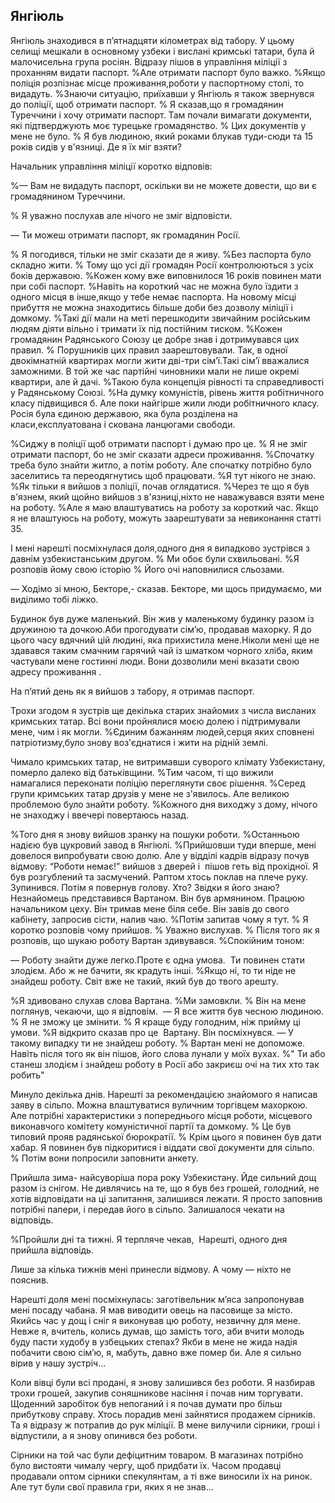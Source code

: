 ## Янгіюль

Янгіюль знаходився в п’ятнадцяти кілометрах від табору.
У цьому селищі мешкали в основному узбеки і вислані кримські татари, була й малочисельна група росіян.
Відразу пішов в управління міліції з проханням видати паспорт.
%Але отримати паспорт було важко.
%Якщо поліція розпізнає місце проживання,роботи у паспортному столі, то видадуть.
%Знаючи ситуацію, приїхавши у Янгіюль я також звернувся до поліції, щоб отримати паспорт.
% Я сказав,що я громадянин Туреччини і хочу отримати паспорт.
Там почали вимагати документи, які підтверджують моє турецьке громадянство.
% Цих документів у мене не було.
% Я був людиною, який роками блукав туди-сюди та 15 років сидів у в'язниці.
Де я їх міг взяти?

Начальник управління міліції коротко відповів:

%— Вам не видадуть паспорт, оскільки ви не можете довести, що ви є громадянином Туреччини.

% Я уважно послухав але нічого не зміг відповісти.

— Ти можеш отримати паспорт, як громадянин Росії.

% Я погодився, тільки не зміг сказати де я живу.
%Без паспорта було складно жити.
% Тому що усі дії громадян Росії контролюються з усіх боків державою.
%Кожен кому вже виповнилося 16 років повинен мати при собі паспорт.
%Навіть на короткий час не можна було їздити з одного місця в інше,якщо у тебе немає паспорта.
На новому місці прибуття не можна знаходитись більше доби без дозволу міліції і домкому.
%Такі дії мали на меті перешкодити звичайним російським людям діяти вільно і тримати їх під постійним тиском.
%Кожен громадянин Радянського Союзу це добре знав і дотримувався цих правил.
% Порушників цих правил заарештовували.
Так, в одної двокімнатній квартирах могли жити дві-три сім’ї.Такі сім’ї вважалися заможними.
В той же час партійні чиновники мали не лише окремі квартири, але й дачі.
%Такою була концепція рівності та справедливості у Радянському Союзі.
%На думку комуністів, рівень життя робітничного класу підвищився б.
Але поки найгірше жили люди робітничного класу.
Росія була єдиною державою, яка була розділена на класи,експлуатована і скована ланцюгами свободи.

%Сиджу в поліції щоб отримати паспорт і думаю про це.
% Я не зміг отримати паспорт, бо не зміг сказати адреси проживання.
%Спочатку треба було знайти житло, а потім роботу.
Але спочатку потрібно було заселитись та переодягнутись щоб працювати.
%Я тут нікого не знаю.
%Як тільки я вийшов з поліції, почав оглядатися.
%Через те що я був в'язнем, який щойно вийшов з в'язниці,ніхто не наважувався взяти мене на роботу.
%Але я маю влаштуватись на роботу за короткий час.
Якщо я не влаштуюсь на роботу, можуть заарештувати за невиконання статті 35.

І мені нарешті посміхнулася доля,одного дня я випадково зустрівся з давнім узбекистанським другом.
% Ми обоє були схвильовані.
%Я розповів йому свою історію
% Його очі наповнилися сльозами.

— Ходімо зі мною, Бекторе,- сказав.
Бекторе, ми щось придумаємо, ми виділимо тобі ліжко.

Будинок був дуже маленький.
Він жив у маленькому будинку разом із дружиною та дочкою.Аби прогодувати сім’ю, продавав махорку.
Я до цього часу вдячний цій людині, яка прихистила мене.Ніколи мені ще не здавався таким смачним гарячий чай із шматком чорного хліба, яким частували мене гостинні люди.
Вони дозволили мені вказати свою адресу проживання .

На п’ятий день як я вийшов з табору, я отримав паспорт.

Трохи згодом я зустрів ще декілька старих знайомих з числа висланих кримських татар.
Всі вони пройнялися моєю долею і підтримували мене, чим і як могли.
%Єдиним бажанням людей,серця яких сповнені патріотизму,було знову воз'єднатися і жити на рідній землі.

Чимало кримських татар, не витримавши суворого клімату Узбекистану, померло далеко від батьківщини.
%Тим часом, ті що вижили намагалися переконати поліцію переглянути своє рішення.
%Серед групи кримських татар друзів у мене не з'явилось.
Але великою проблемою було знайти роботу.
%Кожного дня виходжу з дому, нічого не знаходжу і ввечері повертаюсь назад.

%Того дня я знову вийшов зранку на пошуки роботи.
%Останньою надією був цукровий завод в Янгіюлі.
%Прийшовши туди вперше, мені довелося випробувати свою долю.
Але у відділі кадрів відразу почув відмову: “Роботи немає!” вийшов з дверей і  пішов геть від прохідної.
Я був розгублений та засмучений.
Раптом хтось поклав на плече руку. Зупинився.
Потім я повернув голову.
Хто?
Звідки я його знаю?
Незнайомець представився Вартаном.
Він був армянином.
Працюю начальником цеху.
Він тримав мене біля себе.
Він завів до свого кабінету, запросив сісти, налив чаю.
%Потім запитав чому я тут.
% Я коротко розповів чому прийшов.
% Уважно вислухав.
% Після того як я розповів, що шукаю роботу Вартан здивувався.
%Спокійним тоном:

— Роботу знайти дуже легко.Проте є одна умова.
 Ти повинен стати злодієм.
Або ж не бачити, як крадуть інші.
%Якщо ні, то ти ніде не знайдеш роботу.
Світ вже не такий, який був до твого арешту.

%Я здивовано слухав слова Вартана.
%Ми замовкли.
% Він на мене поглянув, чекаючи, що я відповім.
 — Я все життя був чесною людиною.
% Я не зможу це змінити.
% Я краще буду голодним, ніж прийму ці умови.
%Я відкрито сказав про це  Вартану.
Він посміхнувся.
— У такому випадку ти не знайдеш роботу.
% Вартан мені не допоможе.
Навіть після того як він пішов, його слова лунали у моїх вухах.
%" Ти або станеш злодієм і знайдеш роботу в Росії або закриєш очі на тих хто так робить" 

Минуло декілька днів.
Нарешті за рекомендацією знайомого я написав заяву в сільпо.
Можна влаштуватися вуличним торгівцем махоркою.
Але потрібні характеристики з попереднього місця роботи, місцевого виконавчого комітету комуністичної партії та домкому.
% Це був типовий прояв радянської бюрократії.
% Крім цього я повинен був дати хабар.
Я повинен був підкоритися і віддати свої документи для сільпо.
% Потім вони попросили заповнити анкету.

Прийшла зима- найсуворіша пора року Узбекистану.
Йде сильний дощ разом із снігом.
Не дивлячись на те, що я був без грошей, голодний, не хотів відповідати на ці запитання, залишився лежати.
Я просто заповнив потрібні папери, і передав його в сільпо.
Залишалося чекати на відповідь.

%Пройшли дні та тижні.
Я терпляче чекав, 
Нарешті, одного дня прийшла відповідь.

Лише за кілька тижнів мені принесли відмову.
А чому — ніхто не пояснив.


Нарешті доля мені посміхнулась:
заготівельник м’яса запропонував мені посаду чабана.
Я мав виводити овець на пасовище за місто.
Якийсь час у дощ і сніг я виконував цю роботу, незвичну для мене.
Невже я, вчитель, колись думав, що замість того, аби вчити молодь буду пасти худобу в узбецьких степах?
Якби в мене не жида надія побачити свою сім’ю, я, мабуть, давно вже помер би.
Але я сильно вірив у нашу зустріч...

Коли вівці були всі продані, я знову залишився без роботи.
Я назбирав трохи грошей, закупив соняшникове насіння і почав ним торгувати.
Щоденний заробіток був непоганий і я почав думати про більш прибуткову справу.
Хтось порадив мені зайнятися продажем сірників.
Та я відразу ж потрапив до рук міліції.
В мене вилучили сірники, гроші і відпустили, а я знову опинився без роботи.

Сірники на той час були дефіцитним товаром.
В магазинах потрібно було вистояти чималу чергу, щоб придбати їх.
Часом продавці продавали оптом сірники спекулянтам, а ті вже виносили їх на ринок.
Але тут були свої правила гри, яких я не знав...
